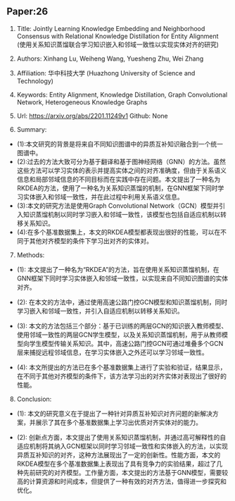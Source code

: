 ## Paper:26







1. Title: Jointly Learning Knowledge Embedding and Neighborhood Consensus with Relational Knowledge Distillation for Entity Alignment (使用关系知识蒸馏联合学习知识嵌入和邻域一致性以实现实体对齐的研究)

2. Authors: Xinhang Lu, Weiheng Wang, Yuesheng Zhu, Wei Zhang 

3. Affiliation: 华中科技大学 (Huazhong University of Science and Technology)

4. Keywords: Entity Alignment, Knowledge Distillation, Graph Convolutional Network, Heterogeneous Knowledge Graphs

5. Url: https://arxiv.org/abs/2201.11249v1 Github: None

6. Summary: 
- (1):本文研究的背景是将来自不同知识图谱中的异质互补知识融合到一个统一图谱中。 
- (2):过去的方法大致可分为基于翻译和基于图神经网络（GNN）的方法。虽然这些方法可以学习实体的表示并提高实体之间的对齐准确度，但由于关系语义信息和局部邻域信息的不同目标而在实践中存在问题。本文提出了一种名为RKDEA的方法，使用了一种名为关系知识蒸馏的机制，在GNN框架下同时学习实体嵌入和邻域一致性，并在此过程中利用关系语义信息。 
- (3):本文的研究方法是使用Graph Convolutional Network（GCN）模型并引入知识蒸馏机制以同时学习嵌入和邻域一致性，该模型也包括自适应机制以转移关系知识。 
- (4):在多个基准数据集上，本文的RKDEA模型都表现出很好的性能，可以在不同于其他对齐模型的条件下学习出对齐的实体对。
7. Methods: 

- (1): 本文提出了一种名为“RKDEA”的方法，旨在使用关系知识蒸馏机制，在GNN框架下同时学习实体嵌入和邻域一致性，以实现来自不同知识图谱的实体对齐。

- (2): 在本文的方法中，通过使用高速公路门控GCN模型和知识蒸馏机制，同时学习嵌入和邻域一致性，并引入自适应机制以转移关系知识。

- (3): 本文的方法包括三个部分：基于已训练的两层GCN的知识嵌入教师模型、使用邻域一致性的两层GCN学生模型，以及关系知识蒸馏机制，用于从教师模型向学生模型传输关系知识。其中，高速公路门控GCN可通过堆叠多个GCN层来捕捉远程邻域信息，在学习实体嵌入之外还可以学习邻域一致性。

- (4): 本文所提出的方法已在多个基准数据集上进行了实验和验证，结果显示，在不同于其他对齐模型的条件下，该方法学习出的对齐实体对表现出了很好的性能。





8. Conclusion: 

- (1): 本文的研究意义在于提出了一种针对异质互补知识对齐问题的新解决方案，并展示了其在多个基准数据集上学习出优质对齐实体对的能力。

- (2): 创新点方面，本文提出了使用关系知识蒸馏机制，并通过高可解释性的自适应机制将其纳入GCN框架以同时学习邻域一致性和实体嵌入的方法，以实现异质互补知识的对齐，这种方法展现出了一定的创新性。性能方面，本文的RKDEA模型在多个基准数据集上表现出了具有竞争力的实验结果，超过了几种先前研究的对齐模型。工作量方面，本文提出的方法基于GNN模型，需要较高的计算资源和时间成本，但提供了一种有效的对齐方法，值得进一步探究和优化。




